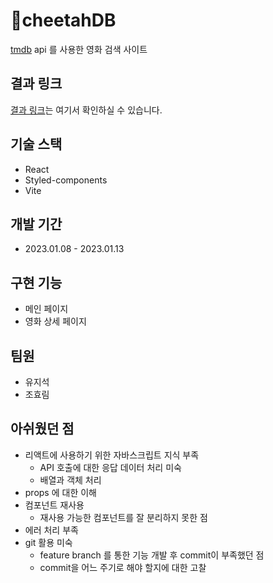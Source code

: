 # 🐆cheetahDB

[tmdb](https://www.themoviedb.org/?language=ko) api 를 사용한 영화 검색 사이트

## 결과 링크

[결과 링크](https://cheetahdb.vercel.app/)는 여기서 확인하실 수 있습니다.

## 기술 스택

- React
- Styled-components
- Vite

## 개발 기간

- 2023.01.08 - 2023.01.13

## 구현 기능

- 메인 페이지
- 영화 상세 페이지

## 팀원
- 유지석
- 조효림

## 아쉬웠던 점

- 리액트에 사용하기 위한 자바스크립트 지식 부족
  - API 호출에 대한 응답 데이터 처리 미숙
  - 배열과 객체 처리
- props 에 대한 이해
- 컴포넌트 재사용
  - 재사용 가능한 컴포넌트를 잘 분리하지 못한 점
- 에러 처리 부족
- git 활용 미숙
  - feature branch 를 통한 기능 개발 후 commit이 부족했던 점
  - commit을 어느 주기로 해야 할지에 대한 고찰

